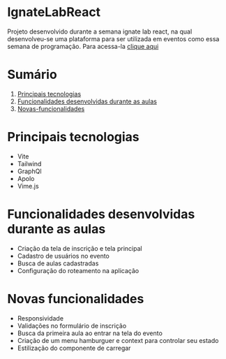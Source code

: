 # IgnateLabReact
Projeto desenvolvido durante a semana ignate lab react, na qual desenvolveu-se uma plataforma para ser utilizada em eventos como essa semana de programação. Para acessa-la [clique aqui](https://ignate-lab-react.vercel.app/)


Sumário
=================
   1. [Principais tecnologias](#Principais-tecnologias)
   2. [Funcionalidades desenvolvidas durante as aulas](#Funcionalidades-desenvolvidas-durante-as-aulas)
   3. [Novas-funcionalidades](#Novas-funcionalidades)

# Principais tecnologias
- Vite
- Tailwind
- GraphQl
- Apolo
- Vime.js

# Funcionalidades desenvolvidas durante as aulas
- Criação da tela de inscrição e tela principal 
- Cadastro de usuários no evento
- Busca de aulas cadastradas
- Configuração do roteamento na aplicação


# Novas funcionalidades
- Responsividade
- Validações no formulário de inscrição
- Busca da primeira aula ao entrar na tela do evento 
- Criação de um menu hamburguer e context para controlar seu estado
- Estilização do componente de carregar 


